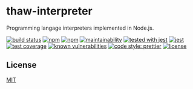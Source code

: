 # thaw-interpreter
Programming langage interpreters implemented in Node.js.

[![build status](https://secure.travis-ci.org/tom-weatherhead/thaw-interpreter.svg)](https://travis-ci.org/tom-weatherhead/thaw-interpreter)
[![npm](https://img.shields.io/npm/v/thaw-interpreter.svg)](https://www.npmjs.com/package/thaw-interpreter)
[![npm](https://img.shields.io/npm/dt/thaw-interpreter.svg)](https://www.npmjs.com/package/thaw-interpreter)
[![maintainability](https://api.codeclimate.com/v1/badges/0123456789abcdef0123/maintainability)](https://codeclimate.com/github/tom-weatherhead/thaw-interpreter/maintainability)
[![tested with jest](https://img.shields.io/badge/tested_with-jest-99424f.svg)](https://github.com/facebook/jest)
[![jest](https://jestjs.io/img/jest-badge.svg)](https://github.com/facebook/jest)
[![test coverage](https://api.codeclimate.com/v1/badges/0123456789abcdef0123/test_coverage)](https://codeclimate.com/github/tom-weatherhead/thaw-interpreter/test_coverage)
[![known vulnerabilities](https://snyk.io/test/github/tom-weatherhead/thaw-interpreter/badge.svg?targetFile=package.json&package-lock.json)](https://snyk.io/test/github/tom-weatherhead/thaw-interpreter?targetFile=package.json&package-lock.json)
[![code style: prettier](https://img.shields.io/badge/code_style-prettier-ff69b4.svg?style=flat-square)](https://github.com/prettier/prettier)
[![license](https://img.shields.io/github/license/mashape/apistatus.svg)](https://github.com/tom-weatherhead/thaw-interpreter/blob/master/LICENSE)

## License
[MIT](https://choosealicense.com/licenses/mit/)
